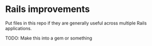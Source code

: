 # Rails improvements

Put files in this repo if they are generally useful across multiple Rails applications.

TODO: Make this into a gem or something
